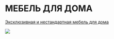 # МЕБЕЛЬ ДЛЯ ДОМА

[Эксклюзивная и нестандартная мебель для дома](https://serdzhius.github.io/mebel-home/)

[![](https://serdzhius.github.io/mebel-home/img/mebel-home.jpg)](https://serdzhius.github.io/mebel-home/)

